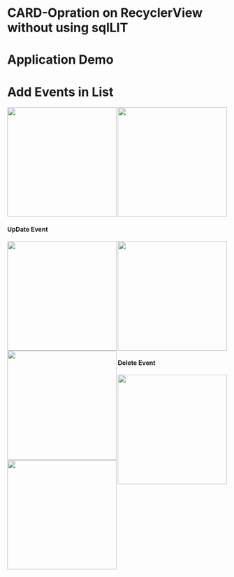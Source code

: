 # CARD-Opration on RecyclerView without using sqlLIT

# Application Demo
# Add Events in List
<img align="left" img src="https://user-images.githubusercontent.com/68688918/142159274-dbe4f057-7e07-451f-98d1-1d4c9f492a33.jpeg" width="250px">
<img img src="https://user-images.githubusercontent.com/68688918/142159284-a38a8659-f895-4bf5-ad80-513d693723fd.jpeg" width="250px">

#### UpDate Event
<img align="left" img src="https://user-images.githubusercontent.com/68688918/142159274-dbe4f057-7e07-451f-98d1-1d4c9f492a33.jpeg" width="250px">
<img  align="left" src="https://user-images.githubusercontent.com/68688918/142159263-bea6aedc-8f03-4f89-a463-edf010636e3d.jpeg" width="250px">
<img  img src="https://user-images.githubusercontent.com/68688918/142159281-f9f3a0b3-ce41-479b-816c-456f65cb9c3e.jpeg" width="250px">

#### Delete Event
<img align="left" img src="https://user-images.githubusercontent.com/68688918/142161359-2c4ca85c-b902-4899-a75f-ccaec851d0a3.jpeg" width="250px">
<img img src="https://user-images.githubusercontent.com/68688918/142161355-561c42b3-d824-47c1-91c9-fb0867ab0c8f.jpeg" width="250px">
